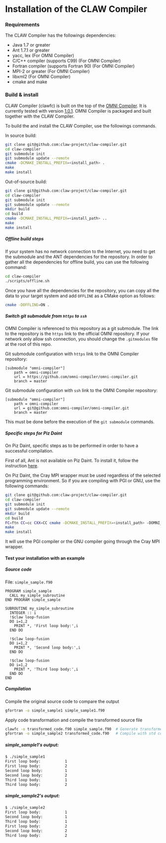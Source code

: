 # Installation of the CLAW Compiler

### Requirements

The CLAW Compiler has the followings dependencies:
* Java 1.7 or greater
* Ant 1.7.1 or greater
* yacc, lex (For OMNI Compiler)
* C/C++ compiler (supports C99) (For OMNI Compiler)
* Fortran compiler (supports Fortran 90) (For OMNI Compiler)
* MPI-2 or greater (For OMNI Compiler)
* libxml2 (For OMNI Compiler)
* cmake and make



### Build & install

CLAW Compiler (clawfc) is built on the top of the
[OMNI Compiler](http://www,omni-compiler.org). It is currently tested with
version [1.0.1](http://omni-compiler.org/download/stable/omnicompiler-1.0.1.tar.bz2).
OMNI Compiler is packaged and built together with the CLAW Compiler.


To build the and install the CLAW Compiler, use the followings commands.

In source build:
```bash
git clone git@github.com:claw-project/claw-compiler.git
cd claw-compiler
git submodule init
git submodule update --remote
cmake -DCMAKE_INSTALL_PREFIX=<install_path> .
make
make install
```

Out-of-source build:
```bash
git clone git@github.com:claw-project/claw-compiler.git
cd claw-compiler
git submodule init
git submodule update --remote
mkdir build
cd build
cmake -DCMAKE_INSTALL_PREFIX=<install_path> ..
make
make install
```

##### Offline build steps
If your system has no network connection to the Internet, you need to get the
submodule and the ANT dependencies for the repository. In order to gather all
the dependencies for offline build, you can use the following command:

```bash
cd claw-compiler
./scripts/offline.sh
```

Once you have all the dependencies for the repository, you can copy all the data
to your target system and add `OFFLINE` as a CMake option as follows:

```bash
cmake -DOFFLINE=ON .
```

##### Switch git submodule from `https` to `ssh`
OMNI Compiler is referenced to this repository as a git submodule. The link
to the repository is the `https` link to the official OMNI repository. If your
network only allow ssh connection, you should change the `.gitmodules` file at
the root of this repo.

Git submodule configuration with `https` link to the OMNI Compiler repository:
```
[submodule "omni-compiler"]
	path = omni-compiler
	url = https://github.com/omni-compiler/omni-compiler.git
	branch = master
```

Git submodule configuration with `ssh` link to the OMNI Compiler repository:
```
[submodule "omni-compiler"]
	path = omni-compiler
	url = git@github.com:omni-compiler/omni-compiler.git
	branch = master
```

This must be done before the execution of the `git submodule` commands.


##### Specific steps for Piz Daint
On Piz Daint, specific steps as to be performed in order to have a successful
compilation.

First of all, Ant is not available on Piz Daint. To install it, follow the
instruction [here](./INSTALL_Ant.md).

On Piz Daint, the Cray MPI wrapper must be used regardless of the selected
programming environment. So if you are compiling with PGI or GNU, use the
following commands:

```bash
git clone git@github.com:claw-project/claw-compiler.git
cd claw-compiler
git submodule init
git submodule update --remote
mkdir build
cd build
FC=ftn CC=cc CXX=CC cmake -DCMAKE_INSTALL_PREFIX=<install_path> -DOMNI_MPI_FC="MPI_FC=ftn" -DOMNI_MPI_CC="MPI_CC=cc" ..
make
make install
```

It will use the PGI compiler or the GNU compiler going through the Cray MPI
wrapper.


#### Test your installation with an example
##### Source code
File: `simple_sample.f90`
```Fortran
PROGRAM simple_sample
  CALL my_simple_subroutine
END PROGRAM simple_sample

SUBROUTINE my_simple_subroutine
  INTEGER :: i
  !$claw loop-fusion
  DO i=1,2
    PRINT *, 'First loop body:',i
  END DO

  !$claw loop-fusion
  DO i=1,2
    PRINT *, 'Second loop body:',i
  END DO

  !$claw loop-fusion
  DO i=1,2
    PRINT *, 'Third loop body:',i
  END DO
END
```

##### Compilation
Compile the original source code to compare the output
```bash
gfortran -o simple_sample1 simple_sample1.f90
```

Apply code transformation and compile the transformed source file
```bash
clawfc -o transformed_code.f90 simple_sample.f90  # Generate transformed_code
gfortran -o simple_sample2 transformed_code.f90   # Compile with std compiler
```

##### simple_sample1's output:
```bash
$ ./simple_sample1
First loop body:           1
First loop body:           2
Second loop body:          1
Second loop body:          2
Third loop body:           1
Third loop body:           2
```

##### simple_sample2's output:
```bash
$ ./simple_sample2
First loop body:           1
Second loop body:          1
Third loop body:           1
First loop body:           2
Second loop body:          2
Third loop body:           2
```
